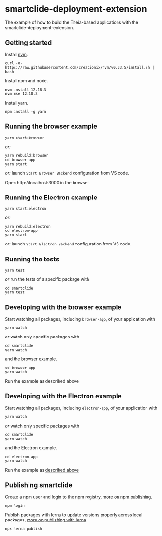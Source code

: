 # smartclide-deployment-extension

The example of how to build the Theia-based applications with the smartclide-deployment-extension.

## Getting started

Install [nvm](https://github.com/creationix/nvm#install-script).

    curl -o- https://raw.githubusercontent.com/creationix/nvm/v0.33.5/install.sh | bash

Install npm and node.

    nvm install 12.18.3
    nvm use 12.18.3

Install yarn.

    npm install -g yarn

## Running the browser example

    yarn start:browser

_or:_

    yarn rebuild:browser
    cd browser-app
    yarn start

_or:_ launch `Start Browser Backend` configuration from VS code.

Open http://localhost:3000 in the browser.

## Running the Electron example

    yarn start:electron

_or:_

    yarn rebuild:electron
    cd electron-app
    yarn start

_or:_ launch `Start Electron Backend` configuration from VS code.

## Running the tests

    yarn test

_or_ run the tests of a specific package with

    cd smartclide
    yarn test

## Developing with the browser example

Start watching all packages, including `browser-app`, of your application with

    yarn watch

_or_ watch only specific packages with

    cd smartclide
    yarn watch

and the browser example.

    cd browser-app
    yarn watch

Run the example as [described above](#Running-the-browser-example)

## Developing with the Electron example

Start watching all packages, including `electron-app`, of your application with

    yarn watch

_or_ watch only specific packages with

    cd smartclide
    yarn watch

and the Electron example.

    cd electron-app
    yarn watch

Run the example as [described above](#Running-the-Electron-example)

## Publishing smartclide

Create a npm user and login to the npm registry, [more on npm publishing](https://docs.npmjs.com/getting-started/publishing-npm-packages).

    npm login

Publish packages with lerna to update versions properly across local packages, [more on publishing with lerna](https://github.com/lerna/lerna#publish).

    npx lerna publish

